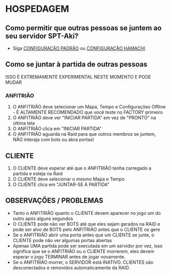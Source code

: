 ﻿# HOSPEDAGEM

## Como permitir que outras pessoas se juntem ao seu servidor SPT-Aki?
* Siga [CONFIGURAÇÃO PADRÃO](https://github.com/paulov-t/SIT.Core/wiki/Setup-Standard-Portuguese) ou [CONFIGURAÇÃO HAMACHI](https://github.com/paulov-t/SIT.Core/wiki/Setup-Hamachi-Portuguese)

## Como se juntar à partida de outras pessoas
ISSO É EXTREMAMENTE EXPERIMENTAL NESTE MOMENTO E PODE MUDAR

### ANFITRIÃO
1) O ANFITRIÃO deve selecionar um Mapa, Tempo e Configurações Offline - É ALTAMENTE RECOMENDADO que você teste no FACTORY primeiro
2) O ANFITRIÃO deve ver "INICIAR PARTIDA" em vez de "PRONTO" na última tela
3) O ANFITRIÃO clica em "INICIAR PARTIDA"
4) O ANFITRIÃO aguarda na Raid para que outros membros se juntem, NÃO interaja com bots ou abra portas!

## CLIENTE
1) O CLIENTE deve esperar até que o ANFITRIÃO tenha carregado a partida e esteja na Raid
2) O CLIENTE deve selecionar o mesmo Mapa e Tempo
3) O CLIENTE clica em "JUNTAR-SE À PARTIDA"

## OBSERVAÇÕES / PROBLEMAS
- Tanto o ANFITRIÃO quanto o CLIENTE devem aparecer no jogo um do outro após alguns segundos
- O CLIENTE pode não ver BOTS até que eles sejam gerados na RAID e pode ser alvo de BOTS pelo ANFITRIÃO antes que o CLIENTE os gere
- Se o ANFITRIÃO abrir uma porta antes que um CLIENTE se junte, o CLIENTE pode não ver algumas portas abertas
- Apenas UMA partida pode ser executada em um servidor por vez, isso significa que se o ANFITRIÃO ou o CLIENTE morrerem, eles devem esperar o jogo TERMINAR antes de jogar novamente.
- Se o ANFITRIÃO morrer, o SERVIDOR está INATIVO. CLIENTES são desconectados e removidos automaticamente da RAID.
